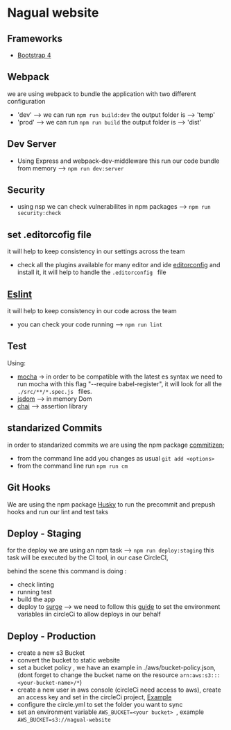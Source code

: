 # Nagual website

## Frameworks
* [Bootstrap 4](https://v4-alpha.getbootstrap.com/)

## Webpack
we are using webpack to bundle the application with two different configuration
* 'dev' --> we can run  ``` npm run build:dev ```  the output folder is --> 'temp'
* 'prod' --> we can run   ``` npm run build ```  the output folder is --> 'dist'

## Dev Server
* Using Express and webpack-dev-middleware this run our code bundle from memory --> ``` npm run dev:server ```

 ## Security
* using nsp we can check vulnerabilites in npm packages --> ``` npm run security:check ```

## set .editorcofig file
it will help to keep consistency in our settings across the team

* check all the plugins available for many editor and ide [editorconfig](http://editorconfig.org/#download) and install it, it will help to handle the ```.editorconfig ```  file


## [Eslint](http://eslint.org/docs/user-guide/configuring)
it will help to keep consistency in our code across the team
* you can check your code running  --> ``` npm run lint ```


## Test
Using:
* [mocha](https://mochajs.org/) -> in order to be compatible with the latest es syntax we need to run mocha with this flag "--require babel-register", it will look for all the ``` ./src/**/*.spec.js  ```  files.
* [jsdom](https://github.com/tmpvar/jsdom) --> in memory Dom
* [chai](http://chaijs.com/) --> assertion library


## standarized Commits
in order to standarized commits we are using the npm package  [commitizen](https://www.npmjs.com/package/commitizen);
* from the command line add you changes as usual ``` git add <options> ```
* from the command line run ``` npm run cm ```


## Git Hooks
We are using the npm package [Husky](https://github.com/typicode/husky) to run the precommit and prepush hooks and run our lint and test taks

## Deploy - Staging

for the deploy we are using an npm task  --> ``` npm run deploy:staging ``` this task will be executed by the CI tool, in our case CircleCI,

behind the scene this command is doing :
* check linting
* running test
* build the app
* deploy to [surge](https://surge.sh/)  --> we need to follow this [guide](https://surge.sh/help/integrating-with-travis-ci) to set the environment variables iin circleCi to allow deploys in our behalf

## Deploy - Production

* create a new s3 Bucket
* convert the bucket to static website
* set a bucket policy , we have an example in ./aws/bucket-policy.json, (dont forget to change the bucket name  on the resource  ``` arn:aws:s3:::<your-bucket-name>/* ```)
* create a new user in aws console (circleCi need access to aws), create an access key and set in the circleCi project, [Example](https://circleci.com/docs/1.0/continuous-deployment-with-amazon-s3/)
* configure the circle.yml to set the folder you want to sync
* set an environment variable ``` AWS_BUCKET=<your bucket>  ```, example  ``` AWS_BUCKET=s3://nagual-website ```
